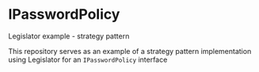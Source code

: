 # IPasswordPolicy
Legislator example - strategy pattern

This repository serves as an example of a strategy pattern implementation using Legislator for an `IPasswordPolicy` interface
